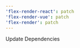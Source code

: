 ```yaml
---
'flex-render-react': patch
'flex-render-vue': patch
'flex-render': patch
---
```


Update Dependencies
